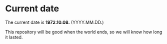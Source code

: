 # Current date

The current date is **1972.10.08.** (YYYY.MM.DD.)

This repository will be good when the world ends, so we will know how long it lasted.